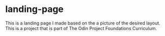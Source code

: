 # landing-page

This is a landing page I made based on the a picture of the desired layout. This is a project that is part of The Odin Project Foundations Curriculum.